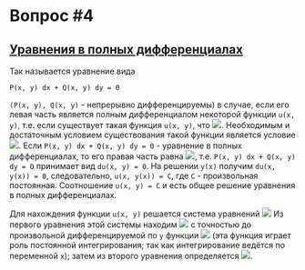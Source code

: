 # Вопрос #4

## [Уравнения в полных дифференциалах](http://energy.bmstu.ru/gormath/mathan2s/du1/du11.htm)

Так называется уравнение вида

```
P(x, y) dx + Q(x, y) dy = 0
```

`(P(x, y), Q(x, y)` - непрерывно дифференцируемы) в случае, если его левая часть является полным дифференциалом некоторой функции `u(x, y)`, т.е. если существует такая функция `u(x, y)`, что ![](http://energy.bmstu.ru/gormath/mathan2s/du1/Image1143.gif). Необходимым и достаточным условием существования такой функции является условие ![](http://energy.bmstu.ru/gormath/mathan2s/du1/Image1144.gif). Если `P(x, y) dx + Q(x, y) dy = 0` - уравнение в полных дифференциалах, то его правая часть равна ![](http://energy.bmstu.ru/gormath/mathan2s/du1/Image1145.gif), т.е. `P(x, y) dx + Q(x, y) dy = 0` принимает вид `du(x, y) = 0`. На решении `y(x)` получим `du(x, y(x)) = 0`, следовательно, `u(x, y(x)) = C`, где `C` - произвольная постоянная. Соотношение `u(x, y) = C` и есть общее решение уравнения в полных дифференциалах.

Для нахождения функции `u(x, y)` решается система уравнений ![](http://energy.bmstu.ru/gormath/mathan2s/du1/Image1146.gif) Из первого уравнения этой системы находим ![](http://energy.bmstu.ru/gormath/mathan2s/du1/Image1147.gif) с точностью до произвольной дифференцируемой по `y` функции ![](http://energy.bmstu.ru/gormath/mathan2s/du1/Image1148.gif) (эта функция играет роль постоянной интегрирования; так как интегрирование ведётся по переменной `x`); затем из второго уравнения определяется ![](http://energy.bmstu.ru/gormath/mathan2s/du1/Image1149.gif).
